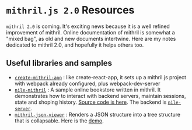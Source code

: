 # `mithril.js 2.0` Resources

`mithril 2.0` is coming. It's exciting news because it is a well refined improvement of mithril. Online documentation of mithril is somewhat a "mixed bag", as old and new documents intertwine. Here are my notes dedicated to mithril 2.0, and hopefully it helps others too.


## Useful libraries and samples
* [`create-mithril-app`](https://www.npmjs.com/package/create-mithril-app) : like create-react-app, it sets up a mithril.js project with webpack already configured, plus webpack-dev-server
* [`nile-mithril`](https://nile-mithril.idgen.com) : A sample online bookstore written in mithril. It demonstrates how to interact with backend servers, maintain sessions, state and shoping history. [Source code is here](https://github.com/highmountaintea/nile-mithril). The backend is [`nile-server`](https://www.npmjs.com/package/nile-server). 
* [`mithril-json-viewer`](https://www.npmjs.com/package/mithril-json-viewer) : Renders a JSON structure into a tree structure that is collapsable. Here is the [demo](https://hungry-raman-deb8e1.netlify.com/).

